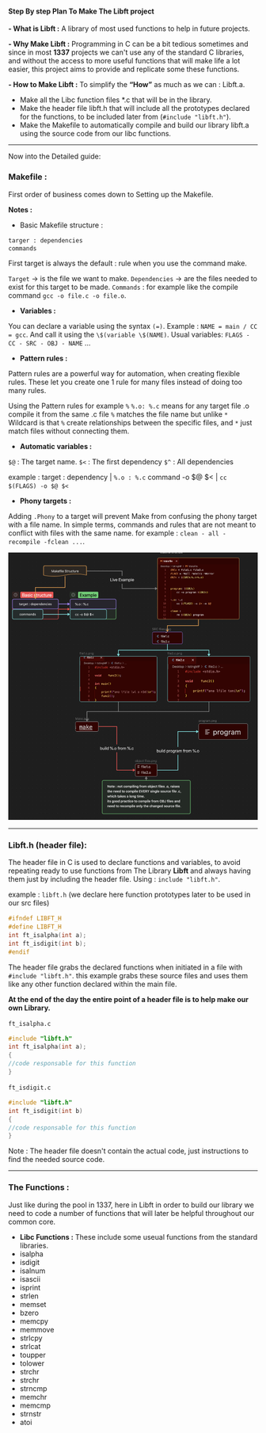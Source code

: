 #### **Step By step Plan To Make The Libft project**

**- What is Libft :**
A library of most used functions to help in future projects.
  
**- Why Make Libft :**
Programming in C can be a bit tedious sometimes and since in most **1337** projects we can't use any of the standard C libraries, and without the access to more useful functions that will make life a lot easier, this project aims to provide and replicate some these functions.

**- How to Make Libft :**
To simplify the **“How”** as much as we can : Libft.a.
- Make all the Libc function files *.c that will be in the library.
- Make the header file libft.h that will include all the prototypes declared for the functions, to be included later from (`#include "libft.h"`).
- Make the Makefile to automatically compile and build our library libft.a using the source code from our libc functions.
---

Now into the Detailed guide:

### Makefile :

First order of business comes down to Setting up the Makefile.

 **Notes :**
- Basic Makefile structure :
```make
targer : dependencies
commands
```
First target is always the default : rule when you use the command make.

`Target` -> is the file we want to make.
`Dependencies` -> are the files needed to exist for this target to be made.
`Commands` : for example like the compile command `gcc -o file.c -o file.o`.

* **Variables :** 

You can declare a variable using the syntax `(=)`.
Example : `NAME = main / CC = gcc`.
And call it using the `\$(variable \$(NAME)`.
Usual variables: `FLAGS - CC - SRC - OBJ - NAME` ...

- **Pattern rules :**

Pattern rules are a powerful way for automation, when creating flexible rules.
These let you create one 1 rule for many files instead of doing too many rules.

Using the Pattern rules for example `%`
`%.o: %.c` means for any target file .o compile it from the same .c file
`%` matches the file name but unlike `*` Wildcard is that `%` create
relationships between the specific files, and `*` just match files without connecting them.

- **Automatic variables :**

`$@` : The target name.
`$<` : The first dependency 
`$^` : All dependencies

example :
target : dependency   |  `%.o : %.c`
command -o \$\@ \$\<   |  `cc $(FLAGS) -o $@ $<`

- **Phony targets :**

Adding `.Phony` to a target will prevent Make from confusing the phony target with a file name.
In simple terms, commands and rules that are not meant to conflict with files with the same name.
for example :
`clean - all - recompile -fclean ...`.


<img src="attachment/a69bd5c176ad65579372d57be7a06407.png" />

---
### Libft.h (header file):


The header file in C is used to declare functions and variables, to avoid repeating ready to use functions from The Library   **Libft**   and always having them just by including the header file.
Using : `include "libft.h"`.

example : `libft.h` (we declare here function prototypes later to be used in our src files)
```c
#ifndef LIBFT_H
#define LIBFT_H
int ft_isalpha(int a);
int ft_isdigit(int b);
#endif
```

The header file grabs the declared functions when initiated in a file with `#include "libft.h"`.
this example grabs these source files and uses them like any other function declared within the main file.

**At the end of the day the entire point of a header file is to help make our own Library.**

`ft_isalpha.c`
```c
#include "libft.h" 
int ft_isalpha(int a);
{
//code responsable for this function
}
```
`ft_isdigit.c`
```c
#include "libft.h"
int ft_isdigit(int b)
{
//code responsable for this function
}
```

Note : The header file doesn't contain the actual code, just instructions to find the needed source code.

---

### The Functions :
Just like during the pool in 1337, here in Libft in order to build our library we need to code a number of functions that will later be helpful throughout our common core.

- **Libc Functions :** 
These include some useual functions from the standard libraries. 
- isalpha
- isdigit
- isalnum
- isascii
- isprint
- strlen
- memset
- bzero
- memcpy
- memmove
- strlcpy
- strlcat
- toupper
- tolower
- strchr
- strchr
- strncmp
- memchr
- memcmp
- strnstr
- atoi
